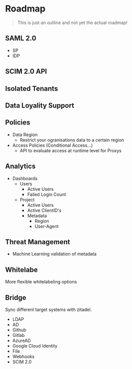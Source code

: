 # Roadmap

> This is just an outline and not yet the actual roadmap!

## SAML 2.0

- SP
- IDP

## SCIM 2.0 API

## Isolated Tenants

## Data Loyality Support

## Policies

- Data Region
  - Restrict your ogranisations data to a certain region
- Access Policies (Conditional Access...)
  - API to evaluate access at runtime level for Proxys

## Analytics

- Dashboards
  - Users
    - Active Users
    - Failed Login Count
  - Project
    - Active Users
    - Active ClientID's
    - Metadata
      - Region
      - User-Agent

## Threat Management

- Machine Learning validation of metadata

## Whitelabe

More flexible whitelabeling options

## Bridge

Sync different target systems with zitadel.

- LDAP
- AD
- Github
- Gitlab
- AzureAD
- Google Cloud Identity
- File
- Webhooks
- SCIM 2.0

